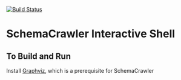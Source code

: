 [![Build Status](https://travis-ci.org/sualeh/SchemaCrawler-Shell.svg?branch=master)](https://travis-ci.org/sualeh/SchemaCrawler-Shell)

# SchemaCrawler Interactive Shell

## To Build and Run

Install [Graphviz](http://www.graphviz.org), which is a prerequisite for SchemaCrawler

